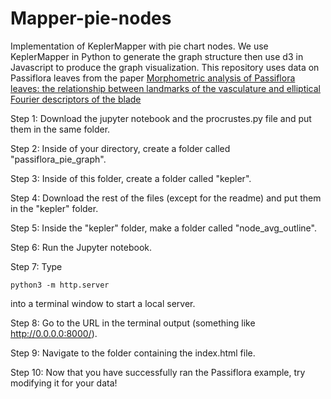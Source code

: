 # Mapper-pie-nodes
Implementation of KeplerMapper with pie chart nodes. We use KeplerMapper in Python to generate the graph structure then use d3 in Javascript to produce the graph visualization. This repository uses data on Passiflora leaves from the paper [Morphometric analysis of Passiflora leaves: the relationship between landmarks of the vasculature and elliptical Fourier descriptors of the blade](https://academic.oup.com/gigascience/article/6/1/giw008/2865207?login=true#supplementary-data)

Step 1: Download the jupyter notebook and the procrustes.py file and put them in the same folder.

Step 2: Inside of your directory, create a folder called "passiflora_pie_graph".

Step 3: Inside of this folder, create a folder called "kepler".

Step 4: Download the rest of the files (except for the readme) and put them in the "kepler" folder.

Step 5: Inside the "kepler" folder, make a folder called "node_avg_outline".

Step 6: Run the Jupyter notebook.

Step 7: Type 

    python3 -m http.server 
    
into a terminal window to start a local server.

Step 8: Go to the URL in the terminal output (something like http://0.0.0.0:8000/).

Step 9: Navigate to the folder containing the index.html file.

Step 10: Now that you have successfully ran the Passiflora example, try modifying it for your data!
